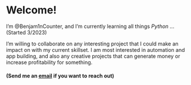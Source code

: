 # Welcome!   

I’m @Benjam1nCounter, and I’m currently learning all things _Python_ ... (Started 3/2023)

I’m willing to collaborate on any interesting project that I could make an impact on with my current skillset. I am most interested in automation and app building, and also any creative projects that can generate money or increase profitability for something.

#### (Send me an [email](benjam1ncounter@proton.me) if you want to reach out)   
<!---
Benjam1nCounter/Benjam1nCounter is a ✨ special ✨ repository because its `README.md` (this file) appears on your GitHub profile.
You can click the Preview link to take a look at your changes.
--->
